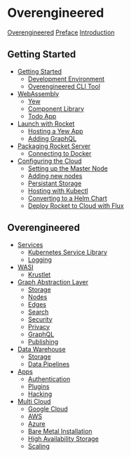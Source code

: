 # Overengineered

[Overengineered](./README.md)
[Preface](./preface.md)
[Introduction](./introduction.md)

## Getting Started
- [Getting Started](./getting-started.md)
	- [Development Environment](./development-env.md)
	- [Overengineered CLI Tool](./oecli.md)
- [WebAssembly](web-assembly.md)
	- [Yew](yew.md)
	- [Component Library](component-library.md)
	- [Todo App](todo-app.md)
- [Launch with Rocket]()
	- [Hosting a Yew App]()
	- [Adding GraphQL]()
- [Packaging Rocket Server]()
	- [Connecting to Docker]()
- [Configuring the Cloud]()
	- [Setting up the Master Node]()
	- [Adding new nodes]()
	- [Persistant Storage]()
	- [Hosting with Kubectl]()
	- [Converting to a Helm Chart]()
	- [Deploy Rocket to Cloud with Flux]()

## Overengineered 
- [Services]()
	- [Kubernetes Service Library]()
	- [Logging]()
- [WASI]()
	- [Krustlet]()
- [Graph Abstraction Layer]()
	- [Storage]() 
	- [Nodes]() 
	- [Edges]() 
	- [Search]() 
	- [Security]() 
	- [Privacy]() 
	- [GraphQL]() 
	- [Publishing]()
- [Data Warehouse]()
	- [Storage]()
	- [Data Pipelines]()
- [Apps]()
	- [Authentication]()
	- [Plugins]()
	- [Hacking]()
- [Multi Cloud]()
	- [Google Cloud]()
	- [AWS]()
	- [Azure]()
	- [Bare Metal Installation]()
	- [High Availability Storage]()
	- [Scaling]()


